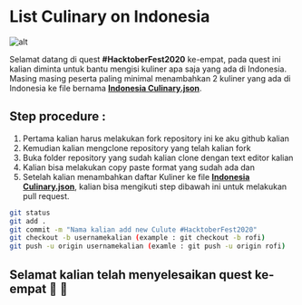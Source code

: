 # List Culinary on Indonesia

![alt](https://cdn.dribbble.com/users/2022813/screenshots/7189054/media/45afc133816c0ce31da37887fc5c9061.jpg)

Selamat datang di quest **#HacktoberFest2020** ke-empat, pada quest ini kalian diminta untuk bantu mengisi kuliner apa saja yang ada di Indonesia. Masing masing peserta paling minimal menambahkan 2 kuliner yang ada di Indonesia ke file bernama **[Indonesia Culinary.json](https://github.com/tiuinws/list-vacation-spot-on-indonesia/blob/master/indonesia-culinary.json)**.

## Step procedure :
1. Pertama kalian harus melakukan fork repository ini ke aku github kalian
2. Kemudian kalian mengclone repository yang telah kalian fork 
3. Buka folder repository yang sudah kalian clone dengan text editor kalian
4. Kalian bisa melakukan copy paste format yang sudah ada dan 
5. Setelah kalian menambahkan daftar Kuliner ke file **[Indonesia Culinary.json](https://github.com/tiuinws/list-vacation-spot-on-indonesia/blob/master/indonesia-culinary.json)**, kalian bisa mengikuti step dibawah ini untuk melakukan pull request.

```bash
git status 
git add .
git commit -m "Nama kalian add new Culute #HacktoberFest2020"
git checkout -b usernamekalian (example : git checkout -b rofi)
git push -u origin usernamekalian (examle : git push -u origin rofi)
```

## Selamat kalian telah menyelesaikan quest ke-empat :clap: :clap:
